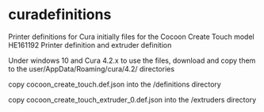 # curadefinitions
Printer definitions for Cura
initially files for the Cocoon Create Touch model HE161192
Printer definition and extruder definition

Under windows 10 and Cura 4.2.x
to use the files, download and copy them to the user/AppData/Roaming/cura/4.2/ directories

copy cocoon_create_touch.def.json into the /definitions directory

copy cocoon_create_touch_extruder_0.def.json into the /extruders directory
